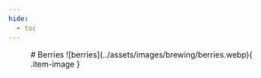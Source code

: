 ```yaml
---
hide:
  - toc
---
```

<figure markdown="1">
# Berries
![berries](../assets/images/brewing/berries.webp){ .item-image }

</figure>